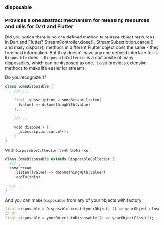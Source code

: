 ### disposable

### Provides a one abstract mechanism for releasing resources and utils for Dart and Flutter

Did you notice there is no one defined method to release object resources in Dart and Flutter?
StreamController.close(), StreamSubscription.cancel() and many dispose() methods 
in different Flutter object does the same - they free held information. But they doesn't have
any one defined interface for it. ```Disposable``` does it. 
```DisposableCollector``` is a composite of many disposables, which can be disposed as one.
It also provides extension methods to make life easier for streams.

Do you recognize it?
```dart
class SomeDisposable {
    /// ...
    
    final _subscription = someStream.listen(
      (value) => doSomethingWith(value)
    );
    
    /// ...
    
    void dispose() {
      _subscription.cancel();
    }
}
```

With ```DisposableCollector``` it will looks like : 
```dart
class SomeDisposable extends DisposableCollector {
  /// ...
  someStream
    .listen((value) => doSomethingWith(value))
    .addTo(this);
  
  /// ...
}
``` 

And you can make ```Disposable``` from any of your objects with factory
```dart
final disposable = Disposable.create(yourObject, () => yourObject.close());
// or
final disposable = yourObject.toDisposable(() => yourObjectClose());
```